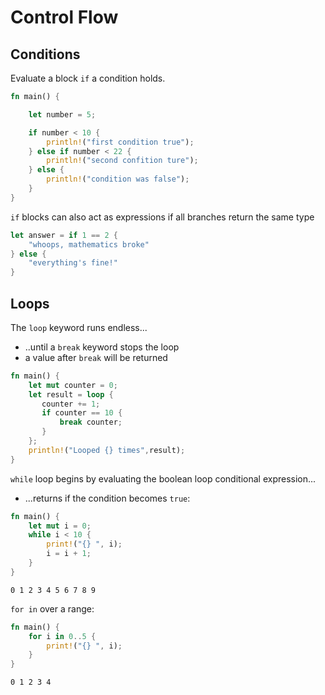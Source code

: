 # Control Flow

## Conditions

Evaluate a block `if` a condition holds.

```rust
fn main() {

    let number = 5;

    if number < 10 {
        println!("first condition true");
    } else if number < 22 {
        println!("second confition ture");
    } else {
        println!("condition was false");
    }
}
```

`if` blocks can also act as expressions if all branches return the same type

```rust
let answer = if 1 == 2 {
    "whoops, mathematics broke"
} else {
    "everything's fine!"
}
```

## Loops

The `loop` keyword runs endless...

* ..until a `break` keyword stops the loop
* a value after `break` will be returned

```rust
fn main() {
    let mut counter = 0;
    let result = loop {
       counter += 1;
       if counter == 10 {
           break counter;
       }
    };
    println!("Looped {} times",result);
}
```


`while` loop begins by evaluating the boolean loop conditional expression...

* ...returns if the condition becomes `true`:

```rust
fn main() {
    let mut i = 0;
    while i < 10 {
        print!("{} ", i);
        i = i + 1;
    }
}
```
```
0 1 2 3 4 5 6 7 8 9
```

`for in` over a range:

```rust
fn main() {
    for i in 0..5 {
        print!("{} ", i);
    }
}
```
```
0 1 2 3 4
```
